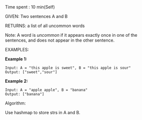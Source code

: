 Time spent :  10 min(Self)

GIVEN: Two sentences A and B

RETURNS: a list of all uncommon words

Note: A word is *uncommon* if it appears exactly once in one of the sentences, and does not appear in the other sentence.

EXAMPLES:

**Example 1:**

```
Input: A = "this apple is sweet", B = "this apple is sour"
Output: ["sweet","sour"]
```

**Example 2:**

```
Input: A = "apple apple", B = "banana"
Output: ["banana"]
```

Algorithm:

Use hashmap to store strs in A and B.